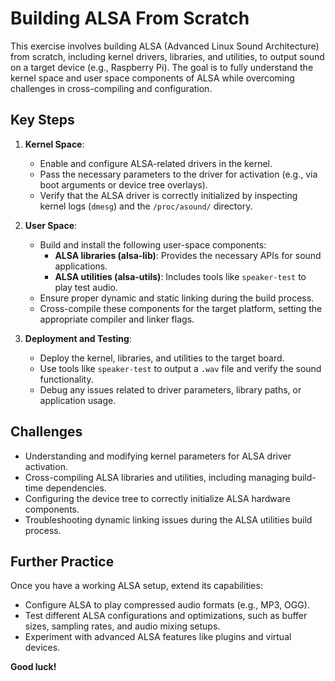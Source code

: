 # Building ALSA From Scratch

This exercise involves building ALSA (Advanced Linux Sound Architecture) from scratch, including kernel drivers, libraries, and utilities, to output sound on a target device (e.g., Raspberry Pi). The goal is to fully understand the kernel space and user space components of ALSA while overcoming challenges in cross-compiling and configuration.


## Key Steps

1. **Kernel Space**:
   - Enable and configure ALSA-related drivers in the kernel.
   - Pass the necessary parameters to the driver for activation (e.g., via boot arguments or device tree overlays).
   - Verify that the ALSA driver is correctly initialized by inspecting kernel logs (`dmesg`) and the `/proc/asound/` directory.

2. **User Space**:
   - Build and install the following user-space components:
     - **ALSA libraries (alsa-lib)**: Provides the necessary APIs for sound applications.
     - **ALSA utilities (alsa-utils)**: Includes tools like `speaker-test` to play test audio.
   - Ensure proper dynamic and static linking during the build process.
   - Cross-compile these components for the target platform, setting the appropriate compiler and linker flags.

3. **Deployment and Testing**:
   - Deploy the kernel, libraries, and utilities to the target board.
   - Use tools like `speaker-test` to output a `.wav` file and verify the sound functionality.
   - Debug any issues related to driver parameters, library paths, or application usage.



## Challenges

- Understanding and modifying kernel parameters for ALSA driver activation.
- Cross-compiling ALSA libraries and utilities, including managing build-time dependencies.
- Configuring the device tree to correctly initialize ALSA hardware components.
- Troubleshooting dynamic linking issues during the ALSA utilities build process.



## Further Practice

Once you have a working ALSA setup, extend its capabilities:
- Configure ALSA to play compressed audio formats (e.g., MP3, OGG).
- Test different ALSA configurations and optimizations, such as buffer sizes, sampling rates, and audio mixing setups.
- Experiment with advanced ALSA features like plugins and virtual devices.

**Good luck!**